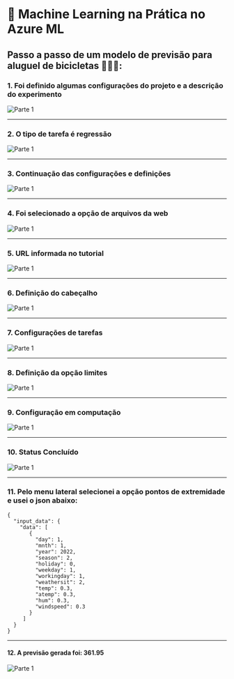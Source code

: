 # 🚀 Machine Learning na Prática no Azure ML

##  Passo a passo de um modelo de previsão para aluguel de bicicletas 🚴🚴‍♀️:

### 1. Foi definido algumas configurações do projeto e a descrição do experimento
![Parte 1](imagens/Etapa2.png)

---

### 2. O tipo de tarefa é regressão
![Parte 1](imagens/EtapaRegressao.png)

---

### 3. Continuação das configurações e definições
![Parte 1](imagens/Etapa3.png)

---

### 4. Foi selecionado a opção de arquivos da web
![Parte 1](imagens/Etapa4.png)

---

### 5. URL informada no tutorial
![Parte 1](imagens/Etapa5.png)

---

### 6. Definição do cabeçalho
![Parte 1](imagens/Etapa6.png)

---


### 7. Configurações de tarefas
![Parte 1](imagens/Etapa8.png)

---

### 8. Definição da opção limites
![Parte 1](imagens/Etapa9.png)

---

### 9. Configuração em computação
![Parte 1](imagens/Etapa10.png)

---

### 10. Status Concluído
![Parte 1](imagens/Concluido.png)

---

### 11. Pelo menu lateral selecionei a opção pontos de extremidade e usei o json  abaixo:

```
{
  "input_data": {
    "data": [
       {
         "day": 1,
         "mnth": 1,   
         "year": 2022,
         "season": 2,
         "holiday": 0,
         "weekday": 1,
         "workingday": 1,
         "weathersit": 2, 
         "temp": 0.3, 
         "atemp": 0.3,
         "hum": 0.3,
         "windspeed": 0.3 
       }
     ]
  }
}
```

---

#### 12. A previsão gerada foi: 361.95

![Parte 1](imagens/Resultado.png)

